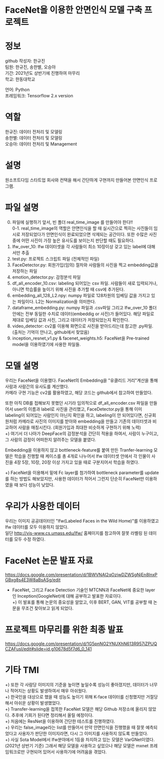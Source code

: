 # FaceNet을 이용한 안면인식 모델 구축 프로젝트
# 정보
github 작성자: 한규진   
팀원: 한규진, 송한별, 오승아    
기간: 2021년도 상반기에 진행하여 마무리  
학교: 한동대학교  
  
   
언어: Python  
프레임워크: Tensorflow 2.x version  



# 역할
한규진: 데이터 전처리 및 모델링  
송한별: 데이터 전처리 및 모델링  
오승아: 데이터 전처리 및 Management  


# 설명
원소프트다임 스타트업 회사와 컨택을 해서 간단하게 구현까지 만들어본 안면인식 프로그램.


# 파일 설명
0. 파일에 실행하기 앞서, 빈 폴더 real_time_image 를 만들어야 한다!!  
0-1. real_time_image의 역할은 안면인식을 할 때 실시간으로 찍히는 사진들이 임시로 저장되었다가 안면인식이 완료되었으면 삭제되는 공간이다. 또한 수많은 사진 중에 어떤 사진이 가장 높은 유사도를 보이는지 판단할 때도 필요하다.  
1. lfw_over_10: lfw 데이터셋을 각 사람들이 최소 10장이상 갖고 있는 label에 대해서만 추출  
2. test.py: 프로젝트 스크립트 파일 (전체적인 파일)  
3. FaceDetector.py: 회원가입(임의) 절차와 사람들의 사진을 찍고 embedding값을 저장하는 파일  
4. emotion_detector.py: 감정분석 파일  
5. df_all_encoder_10.csv: labeling 되어있는 csv 파일. 사람들이 새로 입력되거나, 아니면 학습률을 높이기 위해 사진을 추가할 때 csv에 추가된다.  
6. embedding_all_128_L2.npy: numpy 파일로 128차원의 임베딩 값을 가지고 있는 파일이다. L2는 Normalization을 의미한다.  
7. dataframe_embedding.py: numpy 파일과 .csv파일 그리고 lfw_over_10 폴더 안에는 전부 동일한 수치로 데이터(embeddig or 사진)가 들어있다. 해당 파일로 제대로 임베딩 값과 사진, 그리고 데이터가 저장되었는지 확인한다.  
8. video_detector: cv2를 이용해 화면으로 사진을 받아드리는데 참고한 .py파일. (출처는 기억이 안나고, github에서 찾았음)   
9. inception_resnet_v1.py & facenet_weights.h5: FaceNet을 Pre-trained model을 이용하였기에 사용한 파일들.  




# 모델 설명
우리는 FaceNet을 이용했다. 
FaceNet의 Embedding을 "유클리드 거리"계산을 통해 사람과 사람간의 유사도를 계산했다.  
카메라 구현 기능은 cv2를 활용하였고, 해당 코드는 github에서 참고하여 만들었다.  
  
또한 아직 DB를 접해보지 못했던 시기라 임의적으로 df_all_encoder.csv 파일을 만들어서 user의 이름과 label로 사진을 관리했고, FaceDetector.py을 통해 이미 labeling이 되어있는 사람인지 아닌지   확인을 하고, labeling이 안 되어있다면, 신규회원처럼 카메라로 사진의 이미지를 받아와 embedding을 만들고 기존의 데이터셋과 비교하어 사람을 매칭시킨다. (회원가입과 최대한 비슷하게 구현하기 위해 노력)  
+) 여기서 더 나아가 DeepFace의 감정분석을 간단히 적용을 하여서, 사람이 누구이고, 그 사람의 감정이 어떠한지 알려주는 모델을 붙였다.  


Embedding을 이용하지 않고 bottleneck-feature를 붙여 만든 Tranfer-learning 모델은 학습을 진행할 때 케이스를 총 4개로 나누어서 lfw 데이터셋 안에서 각 인물이 사진을 4장 5장, 10장, 20장 이상 가지고 있을 때로 구분지어서 학습을 하였다.



+) FaceNet을 이용해서 밑에 Fc layer를 첨가하여 bottleneck parameter를 update를 하는 방법도 해보았지만, 사용한 데이터가 적어서 그런지 단순히 FaceNet만 이용하였을 때 보다 성능이 낮았다.  


# 우리가 사용한 데이터
우리는 이미지 공공데이터인 "lfw(Labeled Faces in the Wild Home)"를 이용하였고 lfw 데이터를 모두 이용하지 않았다.  
일단 http://vis-www.cs.umass.edu/lfw/ 홈페이지를 참고하여 잘못 라벨링 된 데이터를 모두 수정 하였다.  



# FaceNet 논문 발표 자료
https://docs.google.com/presentation/d/1BWVNAI2qOzjwDZWSgNjEn8lnxPGBxg8s4E3W8aBsASg/edit   
- FaceNet, 그리고 Face Detection 기술인 MTCNN과 FaceNet에 중요한 layer인 Inception(GoogleNet)에 대해 공부하고 발표한 자료이다.  
+) 이 발표를 통해 논문의 중요성을 알았고, 이후 BERT, GAN, VIT를 공부할 때 논문을 무조건 찾아보고 읽게 되었다.   



# 프로젝트 마무리를 위한 최종 발표
https://docs.google.com/presentation/d/1G5pnNO2YNUXhN613R957iZPUQCZAFusI/edit#slide=id.g10678d5f7d6_0_141   



# 기타 TMI
+) 또한 각 사람당 이미지의 기준을 높이면 높일수록 성능이 좋아졌지만, 데이터가 너무나 적어지는 상황도 발생하여서 매우 아쉬웠다.    
+) 한국인을 대상으로 했을 때 성능도 높이기 위해 K-face 데이터를 신청했지만 거절당해서 아쉬운 상황이 발생했었다.   
+) Transfer-learning을 접목한 FaceNet 모델은 해당 Github 저장소에 올리지 않았다. 추후에 기회가 된다면 정리해서 올릴 예정이다.  
+) 처음에는 ResNet을 이용하여 간단한 테스트를 진행하였다.  
+) 우리는 false_image라는 list를 만들어서 만약 안면인식을 진행했을 때 잘못 예측되었다고 사용자가 판단한 이미지라면, 다시 그 이미지를 사용하지 않도록 만들었다.  
+) 사실 Sota Model에서 lfw분야에서 1등을 차지하고 있는 모델은 VarGNet이였다. (2021년 상반기 기준) 그래서 해당 모델을 사용하고 싶었으나 해당 모델은 mxnet 프레임워크로만 구현되어 있어서 사용하기에 어려움을 겪었다.  


